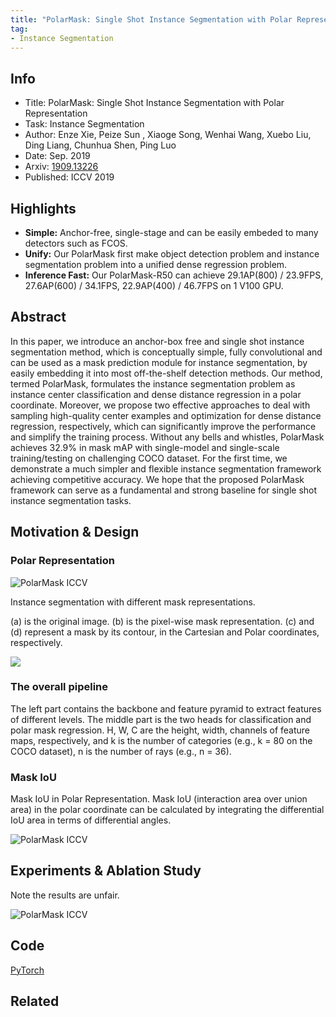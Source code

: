 ```yaml
---
title: "PolarMask: Single Shot Instance Segmentation with Polar Representation"
tag:
- Instance Segmentation
---
```


## Info

- Title: PolarMask: Single Shot Instance Segmentation with Polar Representation
- Task: Instance Segmentation
- Author: Enze Xie, Peize Sun , Xiaoge Song, Wenhai Wang, Xuebo Liu, Ding Liang, Chunhua Shen, Ping Luo
- Date: Sep. 2019
- Arxiv: [1909.13226](https://arxiv.org/abs/1909.13226)
- Published: ICCV 2019

## Highlights

- **Simple:** Anchor-free, single-stage and can be easily embeded to many detectors such as FCOS.
- **Unify:** Our PolarMask first make object detection problem and instance segmentation problem into a unified dense regression problem.
- **Inference Fast:** Our PolarMask-R50 can achieve 29.1AP(800) / 23.9FPS, 27.6AP(600) / 34.1FPS, 22.9AP(400) / 46.7FPS on 1 V100 GPU.

## Abstract

In this paper, we introduce an anchor-box free and single shot instance segmentation method, which is conceptually simple, fully convolutional and can be used as a mask prediction module for instance segmentation, by easily embedding it into most off-the-shelf detection methods. Our method, termed PolarMask, formulates the instance segmentation problem as instance center classification and dense distance regression in a polar coordinate. Moreover, we propose two effective approaches to deal with sampling high-quality center examples and optimization for dense distance regression, respectively, which can significantly improve the performance and simplify the training process. Without any bells and whistles, PolarMask achieves 32.9% in mask mAP with single-model and single-scale training/testing on challenging COCO dataset. For the first time, we demonstrate a much simpler and flexible instance segmentation framework achieving competitive accuracy. We hope that the proposed PolarMask framework can serve as a fundamental and strong baseline for single shot instance segmentation tasks. 



## Motivation & Design

### Polar Representation

![PolarMask ICCV](https://i.imgur.com/wFgjB7Y.png)


Instance segmentation with different mask representations.

(a) is the original image. (b) is the pixel-wise mask representation. (c) and (d) represent a mask by its contour, in the Cartesian and Polar coordinates, respectively.


<script async src="https://pagead2.googlesyndication.com/pagead/js/adsbygoogle.js"></script>
<ins class="adsbygoogle"
     style="display:block; text-align:center;"
     data-ad-layout="in-article"
     data-ad-format="fluid"
     data-ad-client="ca-pub-4466575858054752"
     data-ad-slot="8787986126"></ins>
<script>
     (adsbygoogle = window.adsbygoogle || []).push({});
</script>


![](https://github.com/xieenze/PolarMask/raw/master/imgs/pipeline.png)

### The overall pipeline

The left part contains the backbone and feature pyramid to extract features of different levels. The middle part is the two heads for classification and polar mask regression. H, W, C are the height, width, channels of feature maps, respectively, and k is the number of categories (e.g., k = 80 on the COCO dataset), n is the number of rays (e.g., n = 36).

### Mask IoU

Mask IoU in Polar Representation. Mask IoU (interaction area over union area) in the polar coordinate can be calculated by integrating the differential IoU area in terms of differential angles.


![PolarMask ICCV](https://i.imgur.com/ZwKoMvC.png)



## Experiments & Ablation Study

Note the results are unfair.

![PolarMask ICCV](https://github.com/xieenze/PolarMask/raw/master/imgs/performance.png)

<script async src="https://pagead2.googlesyndication.com/pagead/js/adsbygoogle.js"></script>
<ins class="adsbygoogle"
     style="display:block; text-align:center;"
     data-ad-layout="in-article"
     data-ad-format="fluid"
     data-ad-client="ca-pub-4466575858054752"
     data-ad-slot="8787986126"></ins>
<script>
     (adsbygoogle = window.adsbygoogle || []).push({});
</script>



## Code


[PyTorch](https://github.com/xieenze/PolarMask)



## Related


